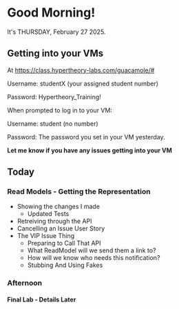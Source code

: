 # Good Morning!
It's THURSDAY, February 27 2025.

## Getting into your VMs

At https://class.hypertheory-labs.com/guacamole/# 

Username: studentX (your assigned student number)

Password: Hypertheory_Training!

When prompted to log in to your VM:

Username: student (no number)

Password: The password you set in your VM yesterday.

**Let me know if you have any issues getting into your VM**

## Today

### Read Models - Getting the Representation
- Showing the changes I made
    - Updated Tests
- Retreiving through the API
- Cancelling an Issue User Story
- The VIP Issue Thing
    - Preparing to Call That API
    - What ReadModel will we send them a link to?
    - How will we know who needs this notification?
    - Stubbing And Using Fakes

### Afternoon

#### Final Lab - Details Later